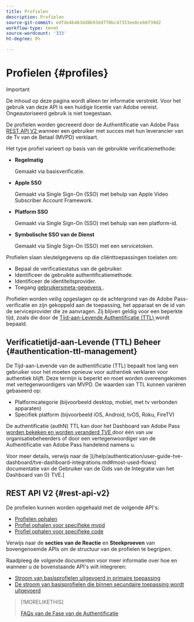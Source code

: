 ```yaml
---
title: Profielen
description: Profielen
source-git-commit: edfde4b463dd8b93dd770bc47353ee8ceb6f39d2
workflow-type: tm+mt
source-wordcount: '333'
ht-degree: 0%

---
```


# Profielen {#profiles}

>[!IMPORTANT]
>
> De inhoud op deze pagina wordt alleen ter informatie verstrekt. Voor het gebruik van deze API is een huidige licentie van Adobe vereist. Ongeautoriseerd gebruik is niet toegestaan.

De profielen worden gecreeerd door de Authentificatie van Adobe Pass [ REST API V2 ](/help/authentication/integration-guide-programmers/rest-apis/rest-api-v2/rest-api-v2-overview.md) wanneer een gebruiker met succes met hun leverancier van de Tv van de Betaal (MVPD) verklaart.

Het type profiel varieert op basis van de gebruikte verificatiemethode:

* **Regelmatig**

  Gemaakt via basisverificatie.

* **Apple SSO**

  Gemaakt via Single Sign-On (SSO) met behulp van Apple Video Subscriber Account Framework.

* **Platform SSO**

  Gemaakt via Single Sign-On (SSO) met behulp van een platform-id.

* **Symbolische SSO van de Dienst**

  Gemaakt via Single Sign-On (SSO) met een servicetoken.

Profielen slaan sleutelgegevens op die cliënttoepassingen toelaten om:

* Bepaal de verificatiestatus van de gebruiker.
* Identificeer de gebruikte authentificatiemethode.
* Identificeer de identiteitsprovider.
* Toegang [ gebruikersmeta-gegevens ](/help/authentication/integration-guide-programmers/features-standard/entitlements/user-metadata.md).

Profielen worden veilig opgeslagen op de achtergrond van de Adobe Pass-verificatie en zijn gekoppeld aan de toepassing, het apparaat en de id van de serviceprovider die ze aanvragen. Zij blijven geldig voor een beperkte tijd, zoals die door de [ Tijd-aan-Levende Authentificatie (TTL) ](#authentication-ttl-management) wordt bepaald.

## Verificatietijd-aan-Levende (TTL) Beheer {#authentication-ttl-management}

De Tijd-aan-Levende van de authentificatie (TTL) bepaalt hoe lang een gebruiker voor het moeten opnieuw voor authentiek verklaren voor authentiek blijft. Deze termijn is beperkt en moet worden overeengekomen met vertegenwoordigers van MVPD. De waarden van TTL kunnen variëren gebaseerd op:

* Platformcategorie (bijvoorbeeld desktop, mobiel, met tv verbonden apparaten)
* Specifiek platform (bijvoorbeeld iOS, Android, tvOS, Roku, FireTV)

De authentificatie (authN) TTL kan door het Dashboard van Adobe Pass [ worden bekeken en worden veranderd TVE ](/help/authentication/integration-guide-programmers/rest-apis/rest-api-v2/rest-api-v2-glossary.md#tve-dashboard) door één van uw organisatiebeheerders of door een vertegenwoordiger van de Authentificatie van Adobe Pass handelend namens u.

Voor meer details, verwijs naar de ](/help/authentication/user-guide-tve-dashboard/tve-dashboard-integrations.md#most-used-flows) documentatie van de Gebruiker van de Gids van de Integratie van het Dashboard van 0} TVE.[

## REST API V2 {#rest-api-v2}

De profielen kunnen worden opgehaald met de volgende API&#39;s:

* [Profielen ophalen](/help/authentication/integration-guide-programmers/rest-apis/rest-api-v2/apis/profiles-apis/rest-api-v2-profiles-apis-retrieve-profiles.md)
* [Profiel ophalen voor specifieke mvpd](/help/authentication/integration-guide-programmers/rest-apis/rest-api-v2/apis/profiles-apis/rest-api-v2-profiles-apis-retrieve-profile-for-specific-mvpd.md)
* [Profiel ophalen voor specifieke code](/help/authentication/integration-guide-programmers/rest-apis/rest-api-v2/apis/profiles-apis/rest-api-v2-profiles-apis-retrieve-profile-for-specific-code.md)

Verwijs naar de **secties van de Reactie** en **Steekproeven** van bovengenoemde APIs om de structuur van de profielen te begrijpen.

Raadpleeg de volgende documenten voor meer informatie over hoe en wanneer u de bovenstaande API&#39;s wilt integreren:

* [Stroom van basisprofielen uitgevoerd in primaire toepassing](/help/authentication/integration-guide-programmers/rest-apis/rest-api-v2/flows/basic-access-flows/rest-api-v2-basic-profiles-primary-application-flow.md)
* [De stroom van basisprofielen die binnen secundaire toepassing wordt uitgevoerd](/help/authentication/integration-guide-programmers/rest-apis/rest-api-v2/flows/basic-access-flows/rest-api-v2-basic-profiles-secondary-application-flow.md)

>[!MORELIKETHIS]
>
> [ FAQs van de Fase van de Authentificatie ](/help/authentication/integration-guide-programmers/rest-apis/rest-api-v2/rest-api-v2-faqs.md#authentication-phase-faqs-general)
